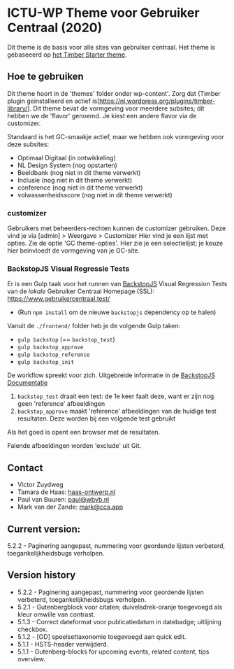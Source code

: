
# ICTU-WP Theme voor Gebruiker Centraal (2020)

Dit theme is de basis voor alle sites van gebruiker centraal. Het theme is gebaseeerd op [het Timber Starter theme](https://github.com/timber/starter-theme).

## Hoe te gebruiken

Dit theme hoort in de 'themes' folder onder wp-content'. 
Zorg dat (Timber plugin geinstalleerd en actief is[https://nl.wordpress.org/plugins/timber-library/]. 
Dit theme bevat de vormgeving voor meerdere subsites; dit hebben we de 'flavor' genoemd. Je kiest een andere flavor via de customizer. 

Standaard is het GC-smaakje actief, maar we hebben ook vormgeving voor deze subsites:
* Optimaal Digitaal (in ontwikkeling)
* NL Design System (nog opstarten)
* Beeldbank (nog niet in dit theme verwerkt)
* Inclusie (nog niet in dit theme verwerkt)
* conference  (nog niet in dit theme verwerkt)
* volwassenheidsscore  (nog niet in dit theme verwerkt)

### customizer
Gebruikers met beheerders-rechten kunnen de customizer gebruiken. Deze vind je via 
[admin] > Weergave > Customizer
Hier vind je een lijst met opties. Zie de optie 'GC theme-opties'. Hier zie je een selectielijst; je keuze hier beinvloedt de vormgeving van je GC-site.

### BackstopJS Visual Regressie Tests
Er is een Gulp taak voor het runnen van [BackstopJS](https://garris.github.io/BackstopJS/) Visual Regression Tests van de _lokale_ Gebruiker Centraal Homepage (SSL): https://www.gebruikercentraal.test/

- (Run `npm install` om de nieuwe `backstopjs` dependency op te halen)

Vanuit de `./frontend/` folder heb je de volgende Gulp taken:

- `gulp backstop` (== `backstop_test`)
- `gulp backstop_approve`
- `gulp backstop_reference`
- `gulp backstop_init`

De workflow spreekt voor zich. Uitgebreide informatie in de [BackstopJS Documentatie](https://github.com/garris/BackstopJS#the-backstopjs-workflow)

1. `backstop_test` draait een test: de 1e keer faalt deze, want er zijn nog geen 'reference' afbeeldingen
2. `backstop_approve` maakt 'reference' afbeeldingen van de huidige test resultaten. Deze worden bij een volgende test gebruikt

Als het goed is opent een browser met de resultaten.

Falende afbeeldingen worden 'exclude' uit Git.

## Contact
* Victor Zuydweg
* Tamara de Haas: [haas-ontwerp.nl](https://haas-ontwerp.nl/)
* Paul van Buuren: paul@wbvb.nl
* Mark van der Zande: mark@cca.app

## Current version:
5.2.2 - Paginering aangepast, nummering voor geordende lijsten verbeterd, toegankelijkheidsbugs verholpen.

## Version history
* 5.2.2 - Paginering aangepast, nummering voor geordende lijsten verbeterd, toegankelijkheidsbugs verholpen.
* 5.2.1 - Gutenbergblock voor citaten; duivelsdrek-oranje toegevoegd als kleur omwille van contrast.
* 5.1.3 - Correct dateformat voor publicatiedatum in datebadge; uitlijning checkbox.
* 5.1.2 - [OD] speelsettaxonomie toegevoegd aan quick edit.
* 5.1.1 - HSTS-header verwijderd.
* 5.1.1 - Gutenberg-blocks for upcoming events, related content, tips overview.
